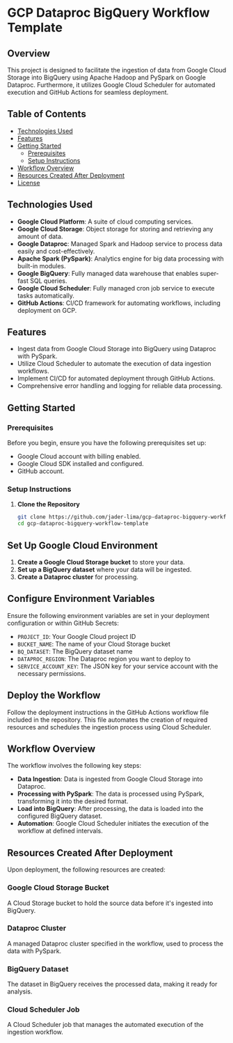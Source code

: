 # GCP Dataproc BigQuery Workflow Template

## Overview

This project is designed to facilitate the ingestion of data from Google Cloud Storage into BigQuery using Apache Hadoop and PySpark on Google Dataproc. Furthermore, it utilizes Google Cloud Scheduler for automated execution and GitHub Actions for seamless deployment. 

## Table of Contents

- [Technologies Used](#technologies-used)
- [Features](#features)
- [Getting Started](#getting-started)
  - [Prerequisites](#prerequisites)
  - [Setup Instructions](#setup-instructions)
- [Workflow Overview](#workflow-overview)
- [Resources Created After Deployment](#resources-created-after-deployment)
- [License](#license)

## Technologies Used

- **Google Cloud Platform**: A suite of cloud computing services.
- **Google Cloud Storage**: Object storage for storing and retrieving any amount of data.
- **Google Dataproc**: Managed Spark and Hadoop service to process data easily and cost-effectively.
- **Apache Spark (PySpark)**: Analytics engine for big data processing with built-in modules.
- **Google BigQuery**: Fully managed data warehouse that enables super-fast SQL queries.
- **Google Cloud Scheduler**: Fully managed cron job service to execute tasks automatically.
- **GitHub Actions**: CI/CD framework for automating workflows, including deployment on GCP.

## Features

- Ingest data from Google Cloud Storage into BigQuery using Dataproc with PySpark.
- Utilize Cloud Scheduler to automate the execution of data ingestion workflows.
- Implement CI/CD for automated deployment through GitHub Actions.
- Comprehensive error handling and logging for reliable data processing.

## Getting Started

### Prerequisites

Before you begin, ensure you have the following prerequisites set up:

- Google Cloud account with billing enabled.
- Google Cloud SDK installed and configured.
- GitHub account.

### Setup Instructions

1. **Clone the Repository**
   ```bash
   git clone https://github.com/jader-lima/gcp-dataproc-bigquery-workflow-template.git
   cd gcp-dataproc-bigquery-workflow-template

## Set Up Google Cloud Environment

1. **Create a Google Cloud Storage bucket** to store your data.
2. **Set up a BigQuery dataset** where your data will be ingested.
3. **Create a Dataproc cluster** for processing.

## Configure Environment Variables

Ensure the following environment variables are set in your deployment configuration or within GitHub Secrets:

- `PROJECT_ID`: Your Google Cloud project ID
- `BUCKET_NAME`: The name of your Cloud Storage bucket
- `BQ_DATASET`: The BigQuery dataset name
- `DATAPROC_REGION`: The Dataproc region you want to deploy to
- `SERVICE_ACCOUNT_KEY`: The JSON key for your service account with the necessary permissions.

## Deploy the Workflow

Follow the deployment instructions in the GitHub Actions workflow file included in the repository. This file automates the creation of required resources and schedules the ingestion process using Cloud Scheduler.

## Workflow Overview

The workflow involves the following key steps:

- **Data Ingestion**: Data is ingested from Google Cloud Storage into Dataproc.
- **Processing with PySpark**: The data is processed using PySpark, transforming it into the desired format.
- **Load into BigQuery**: After processing, the data is loaded into the configured BigQuery dataset.
- **Automation**: Google Cloud Scheduler initiates the execution of the workflow at defined intervals.

## Resources Created After Deployment

Upon deployment, the following resources are created:

### Google Cloud Storage Bucket

A Cloud Storage bucket to hold the source data before it's ingested into BigQuery.

### Dataproc Cluster

A managed Dataproc cluster specified in the workflow, used to process the data with PySpark.

### BigQuery Dataset

The dataset in BigQuery receives the processed data, making it ready for analysis.

### Cloud Scheduler Job

A Cloud Scheduler job that manages the automated execution of the ingestion workflow.
